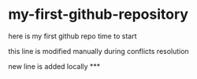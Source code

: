 # my-first-github-repository

here is my first github repo time to start

this line is modified manually during conflicts resolution

new line is added locally \*\*\*
